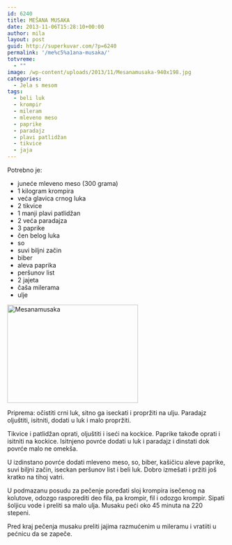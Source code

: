```yaml
---
id: 6240
title: MEŠANA MUSAKA
date: 2013-11-06T15:28:10+00:00
author: mila
layout: post
guid: http://superkuvar.com/?p=6240
permalink: '/me%c5%a1ana-musaka/'
totvreme:
  - ""
image: /wp-content/uploads/2013/11/Mesanamusaka-940x198.jpg
categories:
  - Jela s mesom
tags:
  - beli luk
  - krompir
  - mileram
  - mleveno meso
  - paprike
  - paradajz
  - plavi patlidžan
  - tikvice
  - jaja
---
```

Potrebno je:

  * juneće mleveno meso (300 grama)
  * 1 kilogram krompira
  * veća glavica crnog luka
  * 2 tikvice
  * 1 manji plavi patlidžan
  * 2 veća paradajza
  * 3 paprike
  * čen belog luka
  * so
  * suvi biljni začin
  * biber
  * aleva paprika
  * peršunov list
  * 2 jajeta
  * čaša milerama
  * ulje

[<img class="alignnone size-medium wp-image-6241" src="//superkuvar.com/wp-content/uploads/2013/11/Mesanamusaka-300x225.jpg" alt="Mesanamusaka" width="300" height="225" />](//superkuvar.com/wp-content/uploads/2013/11/Mesanamusaka.jpg)

Priprema: očistiti crni luk, sitno ga iseckati i propržiti na ulju. Paradajz oljuštiti, isitniti, dodati u luk i malo propržiti.

Tikvice i patlidžan oprati, oljuštiti i iseći na kockice. Paprike takođe oprati i isitniti na kockice. Isitnjeno povrće dodati u luk i paradajz i dinstati dok povrće malo ne omekša.

U izdinstano povrće dodati mleveno meso, so, biber, kašičicu aleve paprike, suvi biljni začin, iseckan peršunov list i beli luk. Dobro izmešati i pržiti još kratko na tihoj vatri.

U podmazanu posudu za pečenje poređati sloj krompira isečenog na kolutove, odozgo rasporediti deo fila, pa krompir, fil i odozgo krompir. Sipati šoljicu vode i preliti sa malo ulja. Musaku peći oko 45 minuta na 220 stepeni.

Pred kraj pečenja musaku preliti jajima razmućenim u mileramu i vratiiti u pećnicu da se zapeče.